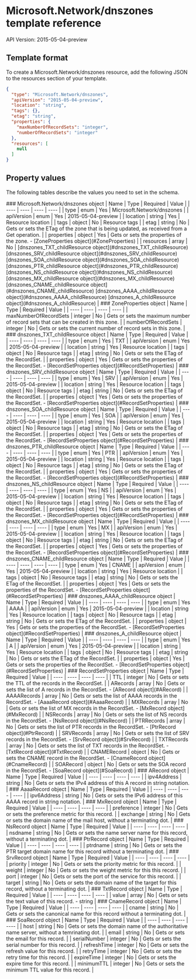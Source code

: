 # Microsoft.Network/dnszones template reference
API Version: 2015-05-04-preview
## Template format

To create a Microsoft.Network/dnszones resource, add the following JSON to the resources section of your template.

```json
{
  "type": "Microsoft.Network/dnszones",
  "apiVersion": "2015-05-04-preview",
  "location": "string",
  "tags": {},
  "etag": "string",
  "properties": {
    "maxNumberOfRecordSets": "integer",
    "numberOfRecordSets": "integer"
  },
  "resources": [
    null
  ]
}
```
## Property values

The following tables describe the values you need to set in the schema.

<a id="Microsoft.Network/dnszones" />
### Microsoft.Network/dnszones object
|  Name | Type | Required | Value |
|  ---- | ---- | ---- | ---- |
|  type | enum | Yes | Microsoft.Network/dnszones |
|  apiVersion | enum | Yes | 2015-05-04-preview |
|  location | string | Yes | Resource location |
|  tags | object | No | Resource tags |
|  etag | string | No | Gets or sets the ETag of the zone that is being updated, as received from a Get operation. |
|  properties | object | Yes | Gets or sets the properties of the zone. - [ZoneProperties object](#ZoneProperties) |
|  resources | array | No | [dnszones_TXT_childResource object](#dnszones_TXT_childResource) [dnszones_SRV_childResource object](#dnszones_SRV_childResource) [dnszones_SOA_childResource object](#dnszones_SOA_childResource) [dnszones_PTR_childResource object](#dnszones_PTR_childResource) [dnszones_NS_childResource object](#dnszones_NS_childResource) [dnszones_MX_childResource object](#dnszones_MX_childResource) [dnszones_CNAME_childResource object](#dnszones_CNAME_childResource) [dnszones_AAAA_childResource object](#dnszones_AAAA_childResource) [dnszones_A_childResource object](#dnszones_A_childResource) |


<a id="ZoneProperties" />
### ZoneProperties object
|  Name | Type | Required | Value |
|  ---- | ---- | ---- | ---- |
|  maxNumberOfRecordSets | integer | No | Gets or sets the maximum number of record sets that can be created in this zone. |
|  numberOfRecordSets | integer | No | Gets or sets the current number of record sets in this zone. |


<a id="dnszones_TXT_childResource" />
### dnszones_TXT_childResource object
|  Name | Type | Required | Value |
|  ---- | ---- | ---- | ---- |
|  type | enum | Yes | TXT |
|  apiVersion | enum | Yes | 2015-05-04-preview |
|  location | string | Yes | Resource location |
|  tags | object | No | Resource tags |
|  etag | string | No | Gets or sets the ETag of the RecordSet. |
|  properties | object | Yes | Gets or sets the properties of the RecordSet. - [RecordSetProperties object](#RecordSetProperties) |


<a id="dnszones_SRV_childResource" />
### dnszones_SRV_childResource object
|  Name | Type | Required | Value |
|  ---- | ---- | ---- | ---- |
|  type | enum | Yes | SRV |
|  apiVersion | enum | Yes | 2015-05-04-preview |
|  location | string | Yes | Resource location |
|  tags | object | No | Resource tags |
|  etag | string | No | Gets or sets the ETag of the RecordSet. |
|  properties | object | Yes | Gets or sets the properties of the RecordSet. - [RecordSetProperties object](#RecordSetProperties) |


<a id="dnszones_SOA_childResource" />
### dnszones_SOA_childResource object
|  Name | Type | Required | Value |
|  ---- | ---- | ---- | ---- |
|  type | enum | Yes | SOA |
|  apiVersion | enum | Yes | 2015-05-04-preview |
|  location | string | Yes | Resource location |
|  tags | object | No | Resource tags |
|  etag | string | No | Gets or sets the ETag of the RecordSet. |
|  properties | object | Yes | Gets or sets the properties of the RecordSet. - [RecordSetProperties object](#RecordSetProperties) |


<a id="dnszones_PTR_childResource" />
### dnszones_PTR_childResource object
|  Name | Type | Required | Value |
|  ---- | ---- | ---- | ---- |
|  type | enum | Yes | PTR |
|  apiVersion | enum | Yes | 2015-05-04-preview |
|  location | string | Yes | Resource location |
|  tags | object | No | Resource tags |
|  etag | string | No | Gets or sets the ETag of the RecordSet. |
|  properties | object | Yes | Gets or sets the properties of the RecordSet. - [RecordSetProperties object](#RecordSetProperties) |


<a id="dnszones_NS_childResource" />
### dnszones_NS_childResource object
|  Name | Type | Required | Value |
|  ---- | ---- | ---- | ---- |
|  type | enum | Yes | NS |
|  apiVersion | enum | Yes | 2015-05-04-preview |
|  location | string | Yes | Resource location |
|  tags | object | No | Resource tags |
|  etag | string | No | Gets or sets the ETag of the RecordSet. |
|  properties | object | Yes | Gets or sets the properties of the RecordSet. - [RecordSetProperties object](#RecordSetProperties) |


<a id="dnszones_MX_childResource" />
### dnszones_MX_childResource object
|  Name | Type | Required | Value |
|  ---- | ---- | ---- | ---- |
|  type | enum | Yes | MX |
|  apiVersion | enum | Yes | 2015-05-04-preview |
|  location | string | Yes | Resource location |
|  tags | object | No | Resource tags |
|  etag | string | No | Gets or sets the ETag of the RecordSet. |
|  properties | object | Yes | Gets or sets the properties of the RecordSet. - [RecordSetProperties object](#RecordSetProperties) |


<a id="dnszones_CNAME_childResource" />
### dnszones_CNAME_childResource object
|  Name | Type | Required | Value |
|  ---- | ---- | ---- | ---- |
|  type | enum | Yes | CNAME |
|  apiVersion | enum | Yes | 2015-05-04-preview |
|  location | string | Yes | Resource location |
|  tags | object | No | Resource tags |
|  etag | string | No | Gets or sets the ETag of the RecordSet. |
|  properties | object | Yes | Gets or sets the properties of the RecordSet. - [RecordSetProperties object](#RecordSetProperties) |


<a id="dnszones_AAAA_childResource" />
### dnszones_AAAA_childResource object
|  Name | Type | Required | Value |
|  ---- | ---- | ---- | ---- |
|  type | enum | Yes | AAAA |
|  apiVersion | enum | Yes | 2015-05-04-preview |
|  location | string | Yes | Resource location |
|  tags | object | No | Resource tags |
|  etag | string | No | Gets or sets the ETag of the RecordSet. |
|  properties | object | Yes | Gets or sets the properties of the RecordSet. - [RecordSetProperties object](#RecordSetProperties) |


<a id="dnszones_A_childResource" />
### dnszones_A_childResource object
|  Name | Type | Required | Value |
|  ---- | ---- | ---- | ---- |
|  type | enum | Yes | A |
|  apiVersion | enum | Yes | 2015-05-04-preview |
|  location | string | Yes | Resource location |
|  tags | object | No | Resource tags |
|  etag | string | No | Gets or sets the ETag of the RecordSet. |
|  properties | object | Yes | Gets or sets the properties of the RecordSet. - [RecordSetProperties object](#RecordSetProperties) |


<a id="RecordSetProperties" />
### RecordSetProperties object
|  Name | Type | Required | Value |
|  ---- | ---- | ---- | ---- |
|  TTL | integer | No | Gets or sets the TTL of the records in the RecordSet. |
|  ARecords | array | No | Gets or sets the list of A records in the RecordSet. - [ARecord object](#ARecord) |
|  AAAARecords | array | No | Gets or sets the list of AAAA records in the RecordSet. - [AaaaRecord object](#AaaaRecord) |
|  MXRecords | array | No | Gets or sets the list of MX records in the RecordSet. - [MxRecord object](#MxRecord) |
|  NSRecords | array | No | Gets or sets the list of NS records in the RecordSet. - [NsRecord object](#NsRecord) |
|  PTRRecords | array | No | Gets or sets the list of PTR records in the RecordSet. - [PtrRecord object](#PtrRecord) |
|  SRVRecords | array | No | Gets or sets the list of SRV records in the RecordSet. - [SrvRecord object](#SrvRecord) |
|  TXTRecords | array | No | Gets or sets the list of TXT records in the RecordSet. - [TxtRecord object](#TxtRecord) |
|  CNAMERecord | object | No | Gets or sets the CNAME record in the RecordSet. - [CnameRecord object](#CnameRecord) |
|  SOARecord | object | No | Gets or sets the SOA record in the RecordSet. - [SoaRecord object](#SoaRecord) |


<a id="ARecord" />
### ARecord object
|  Name | Type | Required | Value |
|  ---- | ---- | ---- | ---- |
|  ipv4Address | string | No | Gets or sets the IPv4 address of this A record in string notation. |


<a id="AaaaRecord" />
### AaaaRecord object
|  Name | Type | Required | Value |
|  ---- | ---- | ---- | ---- |
|  ipv6Address | string | No | Gets or sets the IPv6 address of this AAAA record in string notation. |


<a id="MxRecord" />
### MxRecord object
|  Name | Type | Required | Value |
|  ---- | ---- | ---- | ---- |
|  preference | integer | No | Gets or sets the preference metric for this record. |
|  exchange | string | No | Gets or sets the domain name of the mail host, without a terminating dot. |


<a id="NsRecord" />
### NsRecord object
|  Name | Type | Required | Value |
|  ---- | ---- | ---- | ---- |
|  nsdname | string | No | Gets or sets the name server name for this record, without a terminating dot. |


<a id="PtrRecord" />
### PtrRecord object
|  Name | Type | Required | Value |
|  ---- | ---- | ---- | ---- |
|  ptrdname | string | No | Gets or sets the PTR target domain name for this record without a terminating dot. |


<a id="SrvRecord" />
### SrvRecord object
|  Name | Type | Required | Value |
|  ---- | ---- | ---- | ---- |
|  priority | integer | No | Gets or sets the priority metric for this record. |
|  weight | integer | No | Gets or sets the weight metric for this this record. |
|  port | integer | No | Gets or sets the port of the service for this record. |
|  target | string | No | Gets or sets the domain name of the target for this record, without a terminating dot. |


<a id="TxtRecord" />
### TxtRecord object
|  Name | Type | Required | Value |
|  ---- | ---- | ---- | ---- |
|  value | array | No | Gets or sets the text value of this record. - string |


<a id="CnameRecord" />
### CnameRecord object
|  Name | Type | Required | Value |
|  ---- | ---- | ---- | ---- |
|  cname | string | No | Gets or sets the canonical name for this record without a terminating dot. |


<a id="SoaRecord" />
### SoaRecord object
|  Name | Type | Required | Value |
|  ---- | ---- | ---- | ---- |
|  host | string | No | Gets or sets the domain name of the authoritative name server, without a temrinating dot. |
|  email | string | No | Gets or sets the email for this record. |
|  serialNumber | integer | No | Gets or sets the serial number for this record. |
|  refreshTime | integer | No | Gets or sets the refresh value for this record. |
|  retryTime | integer | No | Gets or sets the retry time for this record. |
|  expireTime | integer | No | Gets or sets the expire time for this record. |
|  minimumTTL | integer | No | Gets or sets the minimum TTL value for this record. |

